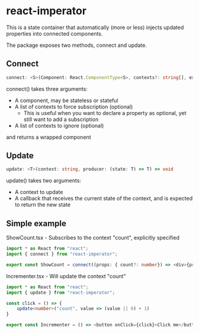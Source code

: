 # react-imperator

This is a state container that automatically (more or less) injects updated properties into connected components.

The package exposes two methods, connect and update.

## Connect

```typescript
connect: <S>(Component: React.ComponentType<S>, contexts?: string[], excludedContexts?: string[]) => React.ComponentType<S>
```

connect() takes three arguments:
* A component, may be stateless or stateful
* A list of contexts to force subscription (optional)
   * This is useful when you want to declare a property as optional, yet still want to add a subscription
* A list of contexts to ignore (optional)

and returns a wrapped component

## Update
```typescript
update: <T>(context: string, producer: (state: T) => T) => void
```

update() takes two arguments:
* A context to update
* A callback that receives the current state of the context, and is expected to return the new state

## Simple example
ShowCount.tsx - Subscribes to the context "count", explicitly specified
```typescript
import * as React from "react";
import { connect } from "react-imperator";

export const ShowCount = connect((props: { count?: number}) => <div>{props.count || 0}</div>, ["count"]);
```

Incrementer.tsx - Will update the context "count"
```typescript
import * as React from "react";
import { update } from "react-imperator";

const click = () => {
    update<number>("count", value => (value || 0) + 1)
}

export const Incrementer = () => <button onClick={click}>Click me</button>;
```